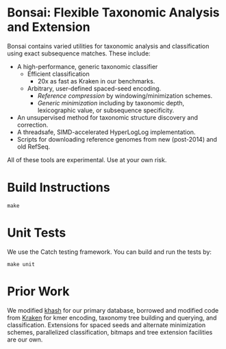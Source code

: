 Bonsai: Flexible Taxonomic Analysis and Extension
===============

Bonsai contains varied utilities for taxonomic analysis and classification using exact subsequence matches. These include:
* A high-performance, generic taxonomic classifier
  * Efficient classification
    * 20x as fast as Kraken in our benchmarks.
  * Arbitrary, user-defined spaced-seed encoding.
    * *Reference compression* by windowing/minimization schemes.
    * *Generic minimization* including by taxonomic depth, lexicographic value, or subsequence specificity.
* An unsupervised method for taxonomic structure discovery and correction.
* A threadsafe, SIMD-accelerated HyperLogLog implementation.
* Scripts for downloading reference genomes from new (post-2014) and old RefSeq.

All of these tools are experimental. Use at your own risk.


Build Instructions
=================

`make`

Unit Tests
=================
We use the Catch testing framework. You can build and run the tests by:

`make unit`


Prior Work
================

We modified [khash](https://github.com/attractivechaos/klib) for our primary database,
borrowed and modified code from [Kraken](https://github.com/DerrickWood/kraken) for
kmer encoding, taxonomy tree building and querying, and classification.
Extensions for spaced seeds and alternate minimization schemes, parallelized classification,
bitmaps and tree extension facilities are our own.
